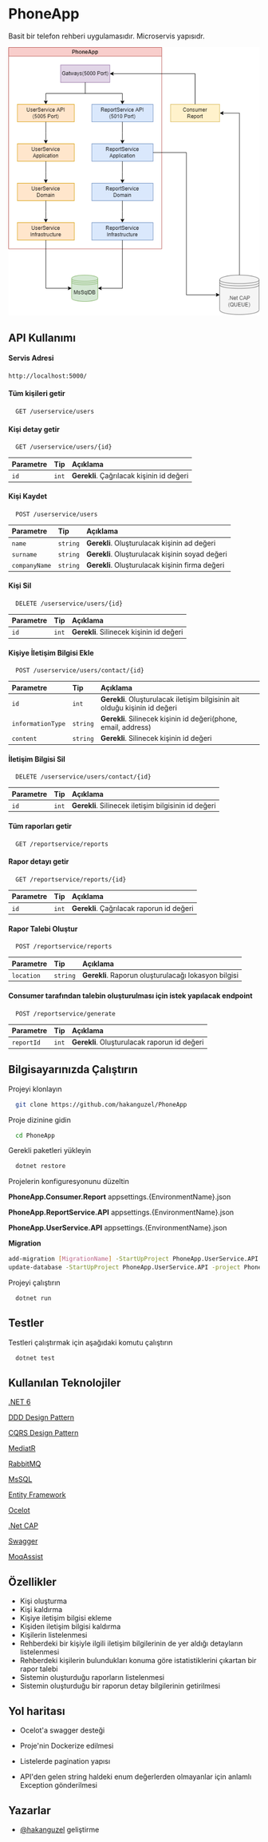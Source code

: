 # PhoneApp

Basit bir telefon rehberi uygulamasıdır. Microservis yapısıdr.


![Mimari](https://github.com/hakanguzel/PhoneApp/blob/staging/files/diagram.png)

    
## API Kullanımı

#### Servis Adresi

```http
http://localhost:5000/
```

#### Tüm kişileri getir

```http
  GET /userservice/users
```

#### Kişi detay getir

```http
  GET /userservice/users/{id}
```

| Parametre | Tip     | Açıklama                       |
| :-------- | :------- | :-------------------------------- |
| `id`      | `int` | **Gerekli**. Çağrılacak kişinin id değeri |

#### Kişi Kaydet

```http
  POST /userservice/users
```

| Parametre | Tip     | Açıklama                       |
| :-------- | :------- | :-------------------------------- |
| `name`      | `string` | **Gerekli**. Oluşturulacak kişinin ad değeri |
| `surname`      | `string` | **Gerekli**. Oluşturulacak kişinin soyad değeri |
| `companyName`      | `string` | **Gerekli**. Oluşturulacak kişinin firma değeri |

#### Kişi Sil

```http
  DELETE /userservice/users/{id}
```

| Parametre | Tip     | Açıklama                       |
| :-------- | :------- | :-------------------------------- |
| `id`      | `int` | **Gerekli**. Silinecek kişinin id değeri |

#### Kişiye İletişim Bilgisi Ekle

```http
  POST /userservice/users/contact/{id}
```

| Parametre | Tip     | Açıklama                       |
| :-------- | :------- | :-------------------------------- |
| `id`      | `int` | **Gerekli**. Oluşturulacak iletişim bilgisinin ait olduğu kişinin id değeri |
| `informationType`      | `string` | **Gerekli**. Silinecek kişinin id değeri(phone, email, address) |
| `content`      | `string` | **Gerekli**. Silinecek kişinin id değeri |

#### İletişim Bilgisi Sil

```http
  DELETE /userservice/users/contact/{id}
```

| Parametre | Tip     | Açıklama                       |
| :-------- | :------- | :-------------------------------- |
| `id`      | `int` | **Gerekli**. Silinecek iletişim bilgisinin id değeri |

  
#### Tüm raporları getir

```http
  GET /reportservice/reports
```

#### Rapor detayı getir

```http
  GET /reportservice/reports/{id}
```

| Parametre | Tip     | Açıklama                       |
| :-------- | :------- | :-------------------------------- |
| `id`      | `int` | **Gerekli**. Çağrılacak raporun id değeri |

#### Rapor Talebi Oluştur

```http
  POST /reportservice/reports
```

| Parametre | Tip     | Açıklama                       |
| :-------- | :------- | :-------------------------------- |
| `location`      | `string` | **Gerekli**. Raporun oluşturulacağı lokasyon bilgisi |

#### Consumer tarafından talebin oluşturulması için istek yapılacak endpoint

```http
  POST /reportservice/generate
```

| Parametre | Tip     | Açıklama                       |
| :-------- | :------- | :-------------------------------- |
| `reportId`      | `int` | **Gerekli**. Oluşturulacak raporun id değeri | 

## Bilgisayarınızda Çalıştırın

Projeyi klonlayın

```bash
  git clone https://github.com/hakanguzel/PhoneApp
```

Proje dizinine gidin

```bash
  cd PhoneApp
```

Gerekli paketleri yükleyin

```bash
  dotnet restore
```

Projelerin konfiguresyonunu düzeltin

**PhoneApp.Consumer.Report** appsettings.{EnvironmentName}.json

**PhoneApp.ReportService.API** appsettings.{EnvironmentName}.json

**PhoneApp.UserService.API** appsettings.{EnvironmentName}.json

**Migration**

```bash
add-migration [MigrationName] -StartUpProject PhoneApp.UserService.API -project PhoneApp.Core.Infrastructure -v
update-database -StartUpProject PhoneApp.UserService.API -project PhoneApp.Core.Infrastructure -v
```

Projeyi çalıştırın

```bash
  dotnet run
```
## Testler

Testleri çalıştırmak için aşağıdaki komutu çalıştırın

```bash
  dotnet test
```

  
## Kullanılan Teknolojiler

[.NET 6](https://github.com/microsoft/dotnet)

[DDD Design Pattern](https://docs.microsoft.com/tr-tr/dotnet/architecture/microservices/microservice-ddd-cqrs-patterns/ddd-oriented-microservice)

[CQRS Design Pattern](https://docs.microsoft.com/en-us/azure/architecture/patterns/cqrs)

[MediatR](https://github.com/jbogard/MediatR)

[RabbitMQ](https://github.com/rabbitmq/rabbitmq-server)

[MsSQL](https://www.microsoft.com/tr-tr/sql-server/sql-server-2019)

[Entity Framework](https://github.com/dotnet/EntityFramework.Docs)

[Ocelot](https://github.com/ThreeMammals/Ocelot)

[.Net CAP](https://github.com/dotnetcore/CAP)

[Swagger](https://github.com/swagger-api/swagger-ui)

[MoqAssist](https://github.com/omeerkorkmazz/MoqAssist)

  
## Özellikler

- Kişi oluşturma
- Kişi kaldırma
- Kişiye iletişim bilgisi ekleme
- Kişiden iletişim bilgisi kaldırma
- Kişilerin listelenmesi
- Rehberdeki bir kişiyle ilgili iletişim bilgilerinin de yer aldığı detayların listelenmesi
- Rehberdeki kişilerin bulundukları konuma göre istatistiklerini çıkartan bir rapor talebi
- Sistemin oluşturduğu raporların listelenmesi
- Sistemin oluşturduğu bir raporun detay bilgilerinin getirilmesi
  
## Yol haritası

- Ocelot'a swagger desteği

- Proje'nin Dockerize edilmesi

- Listelerde pagination yapısı

- API'den gelen string haldeki enum değerlerden olmayanlar için anlamlı Exception gönderilmesi
  
## Yazarlar

- [@hakanguzel](https://www.github.com/hakanguzel) geliştirme

  
